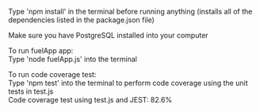
Type 'npm install' in the terminal before running anything (installs all of the dependencies listed in the package.json file) 

Make sure you have PostgreSQL installed into your computer

To run fuelApp app:  
Type 'node fuelApp.js' into the terminal    

To run code coverage test:  
Type 'npm test' into the terminal to perform code coverage using the unit tests in test.js  
Code coverage test using test.js and JEST: 82.6%  
 
